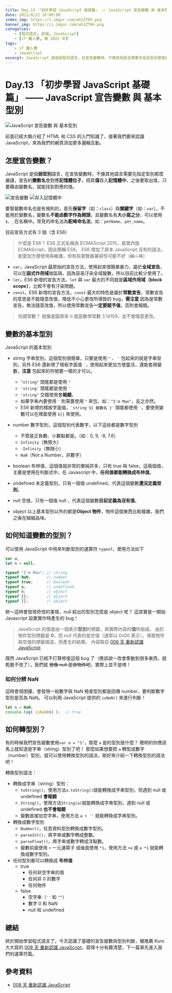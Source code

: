 ```yaml
---
title: Day.13 「初步學習 JavaScript 基礎篇」 —— JavaScript 宣告變數 與 基本型別
date: 2021/9/22 16:00:00
index_img: https://i.imgur.com/wh1ZT6h.png
banner_img: https://i.imgur.com/wh1ZT6h.png
categories:
    - [程式語言, 前端, JavaScript]
    - [iT 鐵人賽, 第 2021 年]
tags: 
    - iT 鐵人賽
    - JavaScript
excerpt: JavaScript 是個弱型別語言，在宣告變數時，不像其他語言需要先指定型別那麼嚴謹，宣告的變數名會對應記憶體位子，把其值存入記憶體中，之後要取出值，只要藉由變數名，就能找到對應的值。
---
```


# Day.13 「初步學習 JavaScript 基礎篇」 —— JavaScript 宣告變數 與 基本型別

![JavaScript 宣告變數 與 基本型別](https://i.imgur.com/wh1ZT6h.png)

前面已經大略介紹了 HTML 和 CSS 的入門知識了，接著我們要來認識 JavaScript，來為我們的網頁添加更多邏輯互動。

## 怎麼宣告變數？

JavaScript 是個**弱型別**語言，在宣告變數時，不像其他語言需要先指定型別那麼嚴謹，宣告的**變數名**會對應**記憶體位子**，把其**值**存入**記憶體中**，之後要取出值，只要藉由變數名，就能找到對應的值。

![宣告變數](https://i.imgur.com/J6BjmqI.png)
![存入記憶體中](https://i.imgur.com/SAFuUzt.png)

要幫變數命名也是有規則的，首先**保留字**（如：`class`）與**關鍵字**（如：`var`），不能用於變數名，變數名**不能由數字作為開頭**，且變數名有**大小寫之分**，可以使用`$`、`_`在名稱中。常見的命名法為**駝峰命名法**，如：`petName`、`pet_name`。

目前宣告方式有 3 個（含 ES6）

> 什麼是 ES6？ ES6 正式名稱為 ECMAScript 2015，是第**六**版 ECMAScript，因此簡稱 ES6。
> ES6 增加了原本 JavaScript 沒有的語法，能更加方便使用與維護，但有些瀏覽器兼容性可能不好（~~如：IE~~）

- `var`，JavaScript 最原始的宣告方法，使用起來很簡單暴力，屬於**全域宣告**，可以在**函式作用域**做區隔，因為容易汙染全域變數，所以目前比較少使用了。
- `let`，ES6 新增的宣告方法，`let` 與 `var` 最大的不同就是**區域作用域（block scope）**，比較不會有汙染問題。
- `const`，ES6 新增的宣告方法，`const` 最大的特色是屬於**常數宣告**，常數宣告的意思是不能隨意改值，降低不小心更改所導致的 bug，**需注意** 因為是常數宣告，無法隨意改值，所以使用常數宣告**一定要賦予值**，否則會報錯。

> 何謂常數？ 就像是圓周率 π 就是數學常數 3.14159，並不會隨意更改。

## 變數的基本型別

JavaScript 的基本型別

- string 字串型別，這個型別很簡單，只要是使用 `"` 、 `'` 包起來的就是字串型別，另外 ES6 還新增了樣板字面值 `‵`，使用起來更加方便靈活，還能套用變數，**注意** 包起來的符號要一樣的才可以。
  - `"string"` 頭尾都是使用 `"`
  - `'string'` 頭尾都是使用 `'`
  - `'string"` 交錯使用會**報錯**。
  - 如果字串內要使用 `'` 則需要使用 `"` 來包，如：`"I'm Mao"`，反之亦然。
  - ES6 新增的樣板字面值，`‵string ${ 變數名 }‵` 頭尾都使用 `‵`，要使用變數可以在裡面使用 `${}` 來使用。

- number 數字型別，這個型別代表數字，以下這些都是數字型別
  - 不管是正負數、小數點都是。（如：0, 9, -8, 7.6）
  - `Infinity`（無限大）
  - `-Infinity`（無限小）
  - `NaN`（Not a Number，非數字）

- boolean 布林值，這個值就非常的單純許多，只有 true 與 false，這兩個值，主要是使用在判斷式中，在 Javascript 中，**任何值都能轉換成布林值**。

- undefined 未定義型別，只有一個值 undefined，代表這個變數**還沒定義型別**。

- null 空值，只有一個值 null ，代表這個變數**目前定義為沒有值**。

- object 以上基本型別以外的都是**Object 物件**，物件這個東西比較複雜，我們之後在細細品味。

## 如何知道變數的型別？

可以使用 JavaScript 中用來判斷型別的運算符 `typeof`，使用方法如下

```javascript
var a;
let n = null;

typeof "I'm Mao"; // string
typeof NaN;       // number
typeof true;      // boolean
typeof a;         // undefined
typeof n;         // object
typeof {};        // object
typeof [];        // object
```

欸～這時會發現奇怪的事情，null 給出的型別怎麼是 object 呢？ 這其實是一開始 Javascript 設置實作時產生的 bug！

> JavaScript 的值是由一個表示**型別**的標籤，與實際內容的**值**所組成。
> 由於物件型別標籤是 **0**，而 null 代表的是空值（通常以 0x00 表示），導致物件與空值的標籤搞混，而產生的結果。
> 內容取自 [008 天 重新認識 JavaScript](https://www.tenlong.com.tw/products/9789864344130)

既然 JavaScript 已經不打算修復這個 bug 了（應該說一改會牽動到很多東西，就乾脆不改了），我們就 ~~想像 null 是空物件吧~~，實際上並不是唷！

### 如何分辨 NaN

這時會很困擾，會發現一般數字與 NaN 檢查型別都是回傳 number，要判斷數字型別是否為 NaN。
可以利用 JavaScript 提供的 `isNaN()` 來進行判斷！

```javascript
let n = NaN;
console.log( isNaN(n) );  // true
```

## 如何轉型別？

有的時候我們宣告變數使用`var a = "1"`，那麼 `a` 是的型別是什麼？ 聰明的你應該馬上就知道是字串（string）型別了吧！
那麼如果想要把 `a` 轉型成數字（number）型別，就可以使用轉換型別的語法，剛好來介紹一下轉換型別的語法吧！

轉換型別語法：

- 轉換成字串（string）型別：
  - `toString()`，使用方法`a.toString()`就能轉換成字串型別，但遇到 null 或 undefined **會報錯**
  - `String()`，使用方法`String(a)`就能轉換成字串型別，遇到 null 或 undefined **也不會報錯**
  - 變數直接加空字串，使用方法 `a + ''` 就能轉換成字串型別。
- 轉換成數字型別
  - `Number()`，任意資料型別轉換成數字型別。
  - `parseInt()`，將字串或數字轉成整數。
  - `parseFloat()`，將字串或數字轉成浮點數。
  - 變數前面使用 `+` 一元運算子 或後面使用 `*1`，使用方法 `+a` 或 `a *1` 就能轉換成數字型別。
- 任何型別都可以轉換成 **布林值**
  - true
    - 任何非空字串的值
    - 任何非 0 的數字
    - 任何物件
  - false
    - 空字串（`''` 和 `""`）
    - 數字 0 和 NaN
    - null 和 undefined

## 總結

終於開始學習程式語言了，今天認識了基礎的宣告變數與型別判斷，蠻推薦 Kuro 大大寫的 [008 天 重新認識 JavaScript](https://www.tenlong.com.tw/products/9789864344130)，寫得十分有趣清楚，下一篇章先進入我們的運算符篇。

## 參考資料

- [008 天 重新認識 JavaScript](https://www.tenlong.com.tw/products/9789864344130)

